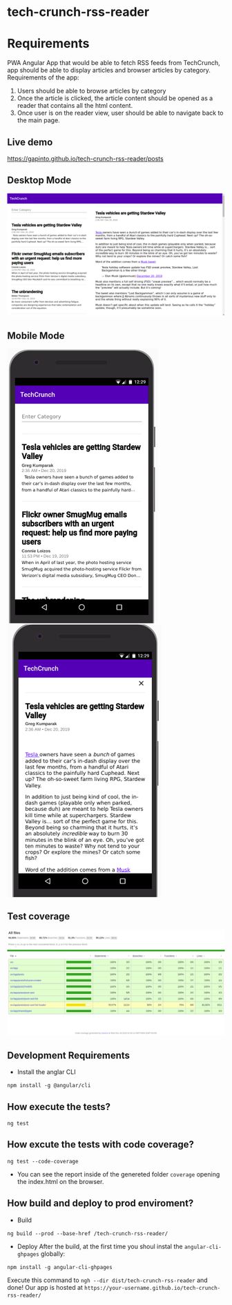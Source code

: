 # tech-crunch-rss-reader

# Requirements
PWA Angular App that would be able to fetch RSS feeds from
TechCrunch, app should be able to display articles and browser articles by category.
Requirements of the app:

1. Users should be able to browse articles by category
2. Once the article is clicked, the article content should be opened as a reader that
contains all the html content.
3. Once user is on the reader view, user should be able to navigate back to the main
page.

## Live demo
https://gapinto.github.io/tech-crunch-rss-reader/posts

## Desktop Mode

![desktop mode](https://github.com/gapinto/tech-crunch-rss-reader/raw/master/images/desktop-mode.png)

## Mobile Mode
![mobile mode list](https://github.com/gapinto/tech-crunch-rss-reader/blob/master/images/mobile-mode-1.png)
![mobile mode list](https://github.com/gapinto/tech-crunch-rss-reader/blob/master/images/mobile-mode-2.png)

## Test coverage
![covge](https://github.com/gapinto/tech-crunch-rss-reader/raw/master/images/coverage.png)

## Development Requirements
* Install the anglar CLI
```
npm install -g @angular/cli
```
## How execute the tests?
```
ng test
```
## How excute the tests with code coverage?
```
ng test --code-coverage
```
* You can see the report inside of the genereted folder `coverage` opening the index.html on the browser. 

## How build and deploy to prod enviroment?

* Build
```
ng build --prod --base-href /tech-crunch-rss-reader/
```

* Deploy
After the build, at the first time you shoul instal the `angular-cli-ghpages` globally:
```
npm install -g angular-cli-ghpages
```
Execute this command to `ngh --dir dist/tech-crunch-rss-reader` and done! Our app is hosted at
`https://your-username.github.io/tech-crunch-rss-reader/` 

